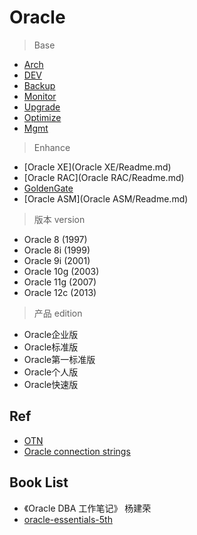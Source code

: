 # Oracle

> Base

- [Arch](Arch/Readme.md)
- [DEV](Dev/Readme.md)
- [Backup](Backup/Readme.md)
- [Monitor](Monitor/Readme.md)
- [Upgrade](Upgrade/Readme.md)
- [Optimize](Optimize/Readme.md)
- [Mgmt](Mgmt/Readme.md)

> Enhance

- [Oracle XE](Oracle XE/Readme.md)
- [Oracle RAC](Oracle RAC/Readme.md)
- [GoldenGate](GoldenGate/Readme.md)
- [Oracle ASM](Oracle ASM/Readme.md)


> 版本 version

- Oracle 8 (1997)
- Oracle 8i (1999)
- Oracle 9i (2001)
- Oracle 10g (2003)
- Oracle 11g (2007)
- Oracle 12c (2013)

> 产品 edition

- Oracle企业版
- Oracle标准版
- Oracle第一标准版
- Oracle个人版
- Oracle快速版

## Ref

- [OTN](http://www.oracle.com/technetwork/cn/index.html)
- [Oracle connection strings](https://www.connectionstrings.com/oracle/)

## Book List

- 《Oracle DBA 工作笔记》 杨建荣
- [oracle-essentials-5th](https://www.safaribooksonline.com/library/view/oracle-essentials-5th/9781449343156/)
